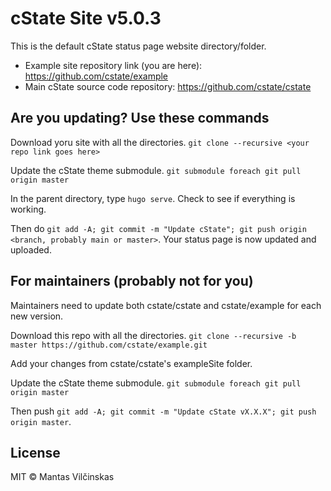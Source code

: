 # cState Site v5.0.3

This is the default cState status page website directory/folder.

* Example site repository link (you are here): https://github.com/cstate/example
* Main cState source code repository: https://github.com/cstate/cstate

## Are you updating? Use these commands

Download yoru site with all the directories. `git clone --recursive <your repo link goes here>`

Update the cState theme submodule. `git submodule foreach git pull origin master`

In the parent directory, type `hugo serve`. Check to see if everything is working.

Then do `git add -A; git commit -m "Update cState"; git push origin <branch, probably main or master>`. Your status page is now updated and uploaded.


## For maintainers (probably not for you)

Maintainers need to update both cstate/cstate and cstate/example for each new version.

Download this repo with all the directories. `git clone --recursive -b master https://github.com/cstate/example.git`

Add your changes from cstate/cstate's exampleSite folder.

Update the cState theme submodule. `git submodule foreach git pull origin master`

Then push `git add -A; git commit -m "Update cState vX.X.X"; git push origin master`.

## License

MIT © Mantas Vilčinskas
